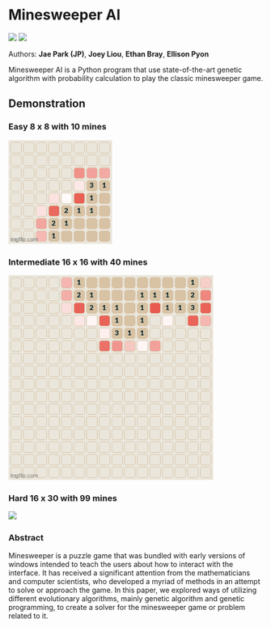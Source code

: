 # Minesweeper AI
<p>
  <a><img src="https://img.shields.io/badge/CSCI 4360-Evolutionary Programming-F3BF1E?style=for-the-badge"/></a>
  <a href="https://github.com/JP1128/Minesweeper-Consistency-Problem/blob/master/final_paper.pdf"><img src="https://img.shields.io/badge/LINK TO PAPER-0077b5?&style=for-the-badge"/></a>&nbsp;
</p>

Authors: **Jae Park (JP)**, **Joey Liou**, **Ethan Bray**, **Ellison Pyon**

Minesweeper AI is a Python program that use state-of-the-art genetic algorithm with probability calculation to play the classic minesweeper game.

## Demonstration

### Easy 8 x 8 with 10 mines
![](demo_easy.gif?raw=true)

### Intermediate 16 x 16 with 40 mines
![](demo_medium.gif?raw=true)

### Hard 16 x 30 with 99 mines
![](demo_hard.gif?raw=true)

### Abstract

Minesweeper is a puzzle game that was bundled with early versions of windows intended to
teach the users about how to interact with the interface. It has received a significant attention
from the mathematicians and computer scientists, who developed a myriad of methods in an
attempt to solve or approach the game. In this paper, we explored ways of utilizing different
evolutionary algorithms, mainly genetic algorithm and genetic programming, to create a solver
for the minesweeper game or problem related to it.
